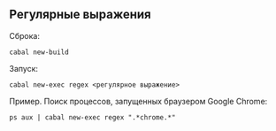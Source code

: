 ## Регулярные выражения

Сброка:
```
cabal new-build
```

Запуск:
```
cabal new-exec regex <регулярное выражение>
```

Пример. Поиск процессов, запущенных браузером Google Chrome:
```
ps aux | cabal new-exec regex ".*chrome.*"
```
